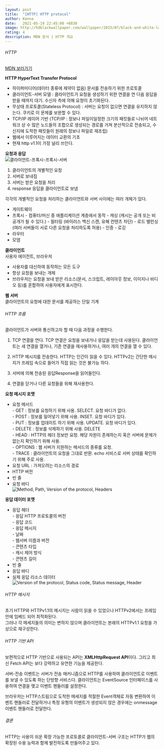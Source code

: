 ```yaml
---
layout: post
title:  "[HTTP] HTTP protocol"
author: Kenna
date:   2021-05-19 22:45:00 +0830
image: http://hdblackwallpaper.com/wallpaper/2015/07/black-and-white-landscape-photography-1-background-wallpaper.jpg
rating: 4
description: MDN 문서 | HTTP 개요
---
```


###### HTTP 
[MDN 보러가기]("https://developer.mozilla.org/ko/docs/Web/HTTP")

**HTTP HyperText Transfer Protocol**
- 하이퍼미디어(데이터 종류에 제약이 없음) 문서를 전송하기 위한 프로토콜
- 클라이언트-서버 모델 : 클라이언트가 요청을 생성하기 위한 연결을 연 다음 응답을 받을 때까지 대기. 수신자 측에 의해 요청이 초기화된다.
- 무상태 프로토콜(Stateless Protocol) : 서버는 요청이 없으면 연결을 유지하지 않는다. 쿠키로 이 문제를 보완할 수 있다.
- TCP/IP 레이어 기반 (TCP/IP : 정보나 파일이일정한 크기의 패킷들로 나뉘어 네트워크 상 수 많은 노드들의 조합으로 생성되는 경로를 거쳐 분산적으로 전송되고, 수신지에 도착한 패킷들이 원래의 정보나 파일로 재조립)
- 웹에서 이루어지는 데이터 교환의 기초
- 현재 http v1.1이 가장 널리 쓰인다.

**요청과 응답**<br>
![클라이언트-프록시-프록시-서버](https://mdn.mozillademos.org/files/13679/Client-server-chain.png)
1. 클라이언트의 개별적인 요청
2. 서버로 보내짐
3. 서버는 받은 요청을 처리
4. response 응답을 클라이언트로 보냄

각각의 개별적인 요청을 처리하는 클라이언트와 서버 사이에는 여러 개체가 있다.
- 게이트웨이
- 프록시
       - 컴퓨터/머신 중 애플리케이션 계층에서 동작
       - 캐싱 (캐시는 공개 또는 비공개가 될 수 있다.)
       - 필터링 (바이러스 백신 스캔, 유해 컨텐츠 차단)
       - 로드 밸런싱 (여러 서버들이 서로 다른 요청을 처리하도록 허용)
       - 인증
       - 로깅
- 라우터
- 모뎀

**클라이언트**<br>
사용자 에이전트, 브라우저

- 사용자를 대신하여 동작하는 모든 도구
- 항상 요청을 보내는 개체
- 브라우저는 요청을 보내 받은 리소스(문서, 스크립트, 레이아웃 정보, 이미지나 비디오 등)를 혼합하여 사용자에게 표시한다.

**웹 서버**<br>
클라이언트의 요청에 대한 문서를 제공하는 단일 기계

###### HTTP 흐름

클라이언트가 서버와 통신하고자 할 때 다음 과정을 수행한다.

1. TCP 연결을 연다.
       TCP 연결은 요청을 보내거나 응답을 받는데 사용된다. 클라이언트는 새 연결을 열거나, 기존 연결을 재사용하거나, 여러 개의 연결을 열 수 있다.

2. HTTP 메시지를 전송한다.
       HTTP는 인간이 읽을 수 있다. HTTPv2는 간단한 메시지가 프레임 속으로 들어가 직접 읽는 것은 불가능 하다.

3. 서버에 의해 전송된 응답Response을 읽어들인다.
       
4. 연결을 닫거나 다른 요청들을 위해 재사용한다.
           
**요청 메시지 포맷**<br>
- 요청 메서드<br>
       - GET : 정보를 요청하기 위해 사용. SELECT. 요청 바디가 없다.<br>
       - POST : 정보를 밀어넣기 위해 사용. INSET. 요청 바디가 있다.<br>
       - PUT : 정보를 업데이트 하기 위해 사용. UPDATE. 요청 바디가 있다.<br>
       - DELETE : 정보를 삭제하기 위해 사용. DELETE<br>
       - HEAD : HTTP의 헤더 정보만 요청. 해당 자원이 존재하는지 혹은 서버에 문제가 없는지 확인하기 위해 사용.<br>
       - OPTIONS : 웹 서버가 지원하는 메서드의 종류를 요청.<br>
       - TRACE : 클라이언트의 요청을 그대로 반환. echo 서비스로 서버 상태를 확인하기 위해 주로 사용.<br>
- 요청 URL : 가져오려는 리소스의 경로
- HTTP 버전
- 빈 줄
- 요청 바디<br>
![Method, Path, Version of the protocol, Headers](https://mdn.mozillademos.org/files/13687/HTTP_Request.png)


**응답 데이터 포맷**<br>
- 응답 헤더<br>
       - 응답 HTTP 프로토콜의 버전<br>
       - 응답 코드<br>
       - 응답 메시지<br>
       - 날짜<br>
       - 웹서버 이름과 버전<br>
       - 콘텐츠 타입<br>
       - 캐시 제어 방식<br>
       - 콘텐츠 길이<br>
- 빈 줄
- 응답 바디
- 실제 응답 리소스 데이터<br>
![Version of the protocol, Status code, Status message, Header](https://mdn.mozillademos.org/files/13691/HTTP_Response.png)



###### HTTP 메시지

초기 HTTP와 HTTPv1.1의 메시지는 사람이 읽을 수 있었으나 HTTPv2에서는 프레임 안에 임베드 되어 최적화된다.<br>
그러나 각 메세지들의 의미는 변하지 않으며 클라이언트는 본래의 HTTPv1.1 요청을 가상으로 재구성한다. 


###### HTTP 기반 API

보편적으로 HTTP 기반으로 사용되는 API는 **XMLHttpRequest API**이다.
그리고 최신 Fetch API는 보다 강력하고 유연한 기능을 제공한다.

서버-전송 이벤트는 서버가 전송 매커니즘으로 HTTP를 사용하여 클라이언트로 이벤트를 보낼 수 있도록 하는 단방향 서비스다. 
클라이언트는 EventSource 인터페이스를 사용하여 연결을 맺고 이벤트 핸들러를 설정한다.

브라우저는 HTTP스트림으로 도착한 메세지를 적절한 Event객체로 자동 변환하여 이벤트 핸들러로 전달하거나 특정 유형의 이벤트가 생성되지 않은 경우에는 onmessage 이벤트 핸들러로 전달한다.


###### 결론

HTTP는 사용이 쉬운 확장 가능한 프로토콜로 클라이언트-서버 구조는 HTTP가 웹의 확장된 수용 능력과 함께 발전하도록 만들어주고 있다.


